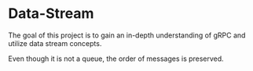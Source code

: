 # Data-Stream

The goal of this project is to gain an in-depth understanding of gRPC and utilize data stream concepts. 

Even though it is not a queue, the order of messages is preserved.  